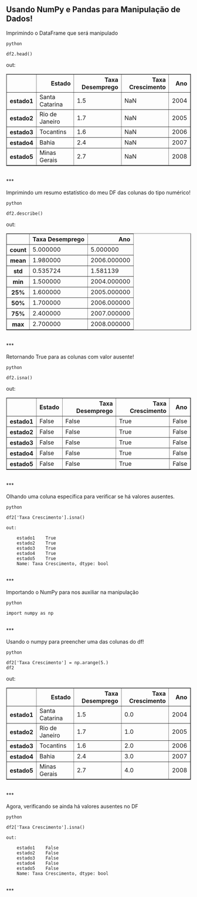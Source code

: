 
## Usando NumPy e Pandas para Manipulação de Dados!

Imprimindo o DataFrame que será manipulado
```
python

df2.head()
```
out:
<div>
<style scoped>
    .dataframe tbody tr th:only-of-type {
        vertical-align: middle;
    }

    .dataframe tbody tr th {
        vertical-align: top;
    }

    .dataframe thead th {
        text-align: right;
    }
</style>
<table border="1" class="dataframe">
  <thead>
    <tr style="text-align: right;">
      <th></th>
      <th>Estado</th>
      <th>Taxa Desemprego</th>
      <th>Taxa Crescimento</th>
      <th>Ano</th>
    </tr>
  </thead>
  <tbody>
    <tr>
      <th>estado1</th>
      <td>Santa Catarina</td>
      <td>1.5</td>
      <td>NaN</td>
      <td>2004</td>
    </tr>
    <tr>
      <th>estado2</th>
      <td>Rio de Janeiro</td>
      <td>1.7</td>
      <td>NaN</td>
      <td>2005</td>
    </tr>
    <tr>
      <th>estado3</th>
      <td>Tocantins</td>
      <td>1.6</td>
      <td>NaN</td>
      <td>2006</td>
    </tr>
    <tr>
      <th>estado4</th>
      <td>Bahia</td>
      <td>2.4</td>
      <td>NaN</td>
      <td>2007</td>
    </tr>
    <tr>
      <th>estado5</th>
      <td>Minas Gerais</td>
      <td>2.7</td>
      <td>NaN</td>
      <td>2008</td>
    </tr>
  </tbody>
</table>
</div>

<br>
***


Imprimindo um resumo estatístico do meu DF das colunas do tipo numérico!
```
python

df2.describe()
```
out:
<div>
<style scoped>
    .dataframe tbody tr th:only-of-type {
        vertical-align: middle;
    }

    .dataframe tbody tr th {
        vertical-align: top;
    }

    .dataframe thead th {
        text-align: right;
    }
</style>
<table border="1" class="dataframe">
  <thead>
    <tr style="text-align: right;">
      <th></th>
      <th>Taxa Desemprego</th>
      <th>Ano</th>
    </tr>
  </thead>
  <tbody>
    <tr>
      <th>count</th>
      <td>5.000000</td>
      <td>5.000000</td>
    </tr>
    <tr>
      <th>mean</th>
      <td>1.980000</td>
      <td>2006.000000</td>
    </tr>
    <tr>
      <th>std</th>
      <td>0.535724</td>
      <td>1.581139</td>
    </tr>
    <tr>
      <th>min</th>
      <td>1.500000</td>
      <td>2004.000000</td>
    </tr>
    <tr>
      <th>25%</th>
      <td>1.600000</td>
      <td>2005.000000</td>
    </tr>
    <tr>
      <th>50%</th>
      <td>1.700000</td>
      <td>2006.000000</td>
    </tr>
    <tr>
      <th>75%</th>
      <td>2.400000</td>
      <td>2007.000000</td>
    </tr>
    <tr>
      <th>max</th>
      <td>2.700000</td>
      <td>2008.000000</td>
    </tr>
  </tbody>
</table>
</div>

<br>
***


Retornando True para as colunas com valor ausente!
```
python

df2.isna()
```
out:
<div>
<style scoped>
    .dataframe tbody tr th:only-of-type {
        vertical-align: middle;
    }

    .dataframe tbody tr th {
        vertical-align: top;
    }

    .dataframe thead th {
        text-align: right;
    }
</style>
<table border="1" class="dataframe">
  <thead>
    <tr style="text-align: right;">
      <th></th>
      <th>Estado</th>
      <th>Taxa Desemprego</th>
      <th>Taxa Crescimento</th>
      <th>Ano</th>
    </tr>
  </thead>
  <tbody>
    <tr>
      <th>estado1</th>
      <td>False</td>
      <td>False</td>
      <td>True</td>
      <td>False</td>
    </tr>
    <tr>
      <th>estado2</th>
      <td>False</td>
      <td>False</td>
      <td>True</td>
      <td>False</td>
    </tr>
    <tr>
      <th>estado3</th>
      <td>False</td>
      <td>False</td>
      <td>True</td>
      <td>False</td>
    </tr>
    <tr>
      <th>estado4</th>
      <td>False</td>
      <td>False</td>
      <td>True</td>
      <td>False</td>
    </tr>
    <tr>
      <th>estado5</th>
      <td>False</td>
      <td>False</td>
      <td>True</td>
      <td>False</td>
    </tr>
  </tbody>
</table>
</div>

<br>
***


Olhando uma coluna específica para verificar se há valores ausentes.
```
python

df2['Taxa Crescimento'].isna()
```
```
out:

    estado1    True
    estado2    True
    estado3    True
    estado4    True
    estado5    True
    Name: Taxa Crescimento, dtype: bool
```
<br>
***


Importando o NumPy para nos auxiliar na manipulação
```
python

import numpy as np
```
<br>
***


Usando o numpy para preencher uma das colunas do df!
```
python

df2['Taxa Crescimento'] = np.arange(5.)
df2
```
out:
<div>
<style scoped>
    .dataframe tbody tr th:only-of-type {
        vertical-align: middle;
    }

    .dataframe tbody tr th {
        vertical-align: top;
    }

    .dataframe thead th {
        text-align: right;
    }
</style>
<table border="1" class="dataframe">
  <thead>
    <tr style="text-align: right;">
      <th></th>
      <th>Estado</th>
      <th>Taxa Desemprego</th>
      <th>Taxa Crescimento</th>
      <th>Ano</th>
    </tr>
  </thead>
  <tbody>
    <tr>
      <th>estado1</th>
      <td>Santa Catarina</td>
      <td>1.5</td>
      <td>0.0</td>
      <td>2004</td>
    </tr>
    <tr>
      <th>estado2</th>
      <td>Rio de Janeiro</td>
      <td>1.7</td>
      <td>1.0</td>
      <td>2005</td>
    </tr>
    <tr>
      <th>estado3</th>
      <td>Tocantins</td>
      <td>1.6</td>
      <td>2.0</td>
      <td>2006</td>
    </tr>
    <tr>
      <th>estado4</th>
      <td>Bahia</td>
      <td>2.4</td>
      <td>3.0</td>
      <td>2007</td>
    </tr>
    <tr>
      <th>estado5</th>
      <td>Minas Gerais</td>
      <td>2.7</td>
      <td>4.0</td>
      <td>2008</td>
    </tr>
  </tbody>
</table>
</div>

<br>
***


Agora, verificando se ainda há valores ausentes no DF
```
python

df2['Taxa Crescimento'].isna()
```
```
out:

    estado1    False
    estado2    False
    estado3    False
    estado4    False
    estado5    False
    Name: Taxa Crescimento, dtype: bool
```
<br>
***

